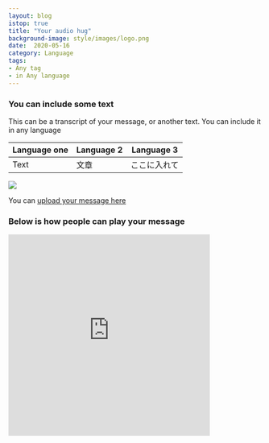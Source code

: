 ```yaml
---
layout: blog
istop: true
title: "Your audio hug"
background-image: style/images/logo.png
date:  2020-05-16
category: Language
tags:
- Any tag
- in Any language
---
```

<!-- Text content 
Pleasde delete anything you don't want -->

### You can include some text
 
This can be a transcript of your message, or another text.
You can include it in any language

<!-- If you want to do a table -->


| Language one | Language 2 | Language 3 |
| -------- | -------- | -------- |
| Text     | 文章     | ここに入れて     |



<!-- Code snippet for image (insert the link to the image)

Please place images in assets/images/your-entry-name.jpg -->

![](https://i.imgur.com/3mWps4f.png) 

You can [upload your message here](https://form.jotform.com/201356271318046)

<!-- Paste the iframe link to the audio below -->

### Below is how people can play your message

<iframe title="ruby teacher" height="400" width="400" style="border: none;" scrolling="no" data-name="pb-iframe-player" src="https://www.podbean.com/media/player/8spqh-dca22b?from=yiiadmin&download=1&version=1&vjs=1&skin=1&auto=0&download=1&pbad=1"></iframe>